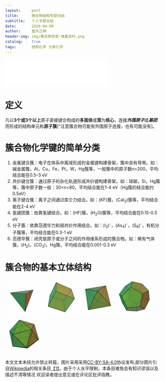 ```yaml
---
layout:     post
title:      簇合物结构专题归纳
subtitle:   个人专题总结
date:       2020-04-09
author:     星外之神
header-img: img/簇合物背景-维基百科.png
catalog:    true
tags:       结构化学 元素化学
---
```


<iframe frameborder="no" border="0" marginwidth="0" marginheight="0" width="330" height="86" src="//music.163.com/outchain/player?type=2&id=1317410252&auto=1&height=66"></iframe>

# 定义

凡以**3个或3个以上**原子直接键合构成的**多面体**或**笼**为**核心**，连接***外围原子***或***基团***而形成的结构单元称**原子簇**[^注意簇合物可能有外围原子连接，也有可能没有]。

# 簇合物化学键的简单分类

1. 金属键合簇：电子在体系中离域形成的金属键构建骨架，簇中具有导带。如：碱金属簇，Al，Cu，Fe，Pt，W，Hg簇等，一般簇中的原子数n>200，平均结合能在0.5–3 eV
2. 共价键合簇：通过原子的杂化轨道形成共价键构建骨架。如：球碳，Si，Hg簇等，簇中原子数一般：30<n<80，平均结合能在1-4 eV（Hg簇的结合能约0.5eV）
3. 离子键合簇：离子之间通过库仑力结合。如：(KF)簇，(CaI<sub>2</sub>)簇等，平均结合能在2-4 eV
4. 氢键团簇：依靠氢键结合。如：(HF)簇，(H<sub>2</sub>O)簇等，平均结合能在0.15-0.5 eV
5. 分子簇：依靠范德华力和弱共价作用结合。如：(I<sub>2</sub>)<sup>-</sup>，(As<sub>4</sub>)<sup>-</sup>，(S<sub>8</sub>)<sup>-</sup>，有机分子簇等，平均结合能在0.3-1 eV
6. 范德华簇：闭壳层原子或分子之间的作用维系形成的簇合物。如：稀有气体簇，(H<sub>2</sub>)，(CO<sub>2</sub>)，Hg簇，平均结合能在0.001-0.3 eV

# 簇合物的基本立体结构
![四面体](/img/簇合物立体述图1.gif)![立方体](/img/簇合物立体述图2.gif)![八面体](/img/簇合物立体述图3.gif)![五角十二面体](/img/簇合物立体述图4.gif)![三角二十面体](/img/簇合物立体述图5.gif)

本文文本未经允许禁止转载，图片采用采用[CC-BY-SA-4.0](https://creativecommons.org/licenses/by-sa/4.0/)协议发布,部分图片引自[Wikipedia](https://www.wikipedia.org/)的相关条目[【1】](https://de.wikipedia.org/wiki/Cluster_(Physik))。由于个人水平限制，本条目难免会有知识谬误以及描述不清等情况 欢迎读者提出意见或在评论区批评指教。
